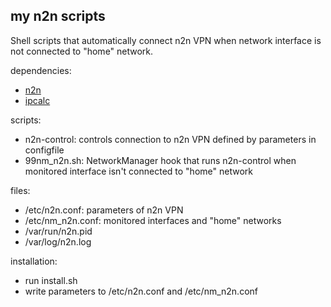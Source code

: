 my n2n scripts
--------------

Shell scripts that automatically connect n2n VPN when network interface is not
connected to "home" network.

dependencies:

* [n2n](http://www.ntop.org/products/n2n)
* [ipcalc](http://jodies.de/ipcalc)

scripts:

* n2n-control: controls connection to n2n VPN defined by parameters
    in configfile
* 99nm_n2n.sh: NetworkManager hook that runs n2n-control when monitored
    interface isn't connected to "home" network

files:

* /etc/n2n.conf: parameters of n2n VPN
* /etc/nm_n2n.conf: monitored interfaces and "home" networks
* /var/run/n2n.pid
* /var/log/n2n.log

installation:

* run install.sh
* write parameters to /etc/n2n.conf and /etc/nm_n2n.conf
